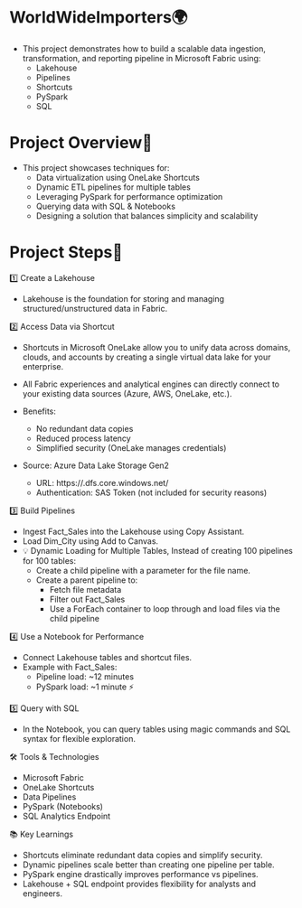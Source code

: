

# WorldWideImporters🌍

- This project demonstrates how to build a scalable data ingestion, transformation, and reporting pipeline in Microsoft Fabric using:
  -	Lakehouse
  -	Pipelines
  -	Shortcuts
  -	PySpark
  -	SQL
# Project Overview📌
- This project showcases techniques for:
  - Data virtualization using OneLake Shortcuts
  - Dynamic ETL pipelines for multiple tables
  - Leveraging PySpark for performance optimization
  - Querying data with SQL & Notebooks
  - Designing a solution that balances simplicity and scalability

 
# Project Steps🚀
1️⃣ Create a Lakehouse
- Lakehouse is the foundation for storing and managing structured/unstructured data in Fabric.



2️⃣ Access Data via Shortcut
- Shortcuts in Microsoft OneLake allow you to unify data across domains, clouds, and accounts by creating a single virtual data lake for your enterprise.

- All Fabric experiences and analytical engines can directly connect to your existing data sources (Azure, AWS, OneLake, etc.).

- Benefits:
  - No redundant data copies
  - Reduced process latency
  - Simplified security (OneLake manages credentials)
- Source: Azure Data Lake Storage Gen2
  - URL: https://<your-storage-account>.dfs.core.windows.net/
  - Authentication: SAS Token (not included for security reasons)



3️⃣ Build Pipelines
- Ingest Fact_Sales into the Lakehouse using Copy Assistant.
- Load Dim_City using Add to Canvas.
- 💡 Dynamic Loading for Multiple Tables, Instead of creating 100 pipelines for 100 tables:
    - Create a child pipeline with a parameter for the file name.
    - Create a parent pipeline to:
      - Fetch file metadata
      - Filter out Fact_Sales
      - Use a ForEach container to loop through and load files via the child pipeline



4️⃣ Use a Notebook for Performance
- Connect Lakehouse tables and shortcut files.
- Example with Fact_Sales:
  - Pipeline load: ~12 minutes
  - PySpark load: ~1 minute ⚡



5️⃣ Query with SQL
- In the Notebook, you can query tables using magic commands and SQL syntax for flexible exploration.


🛠️ Tools & Technologies
- Microsoft Fabric
- OneLake Shortcuts
- Data Pipelines
- PySpark (Notebooks)
- SQL Analytics Endpoint



📚 Key Learnings
- Shortcuts eliminate redundant data copies and simplify security.
- Dynamic pipelines scale better than creating one pipeline per table.
- PySpark engine drastically improves performance vs pipelines.
- Lakehouse + SQL endpoint provides flexibility for analysts and engineers.

